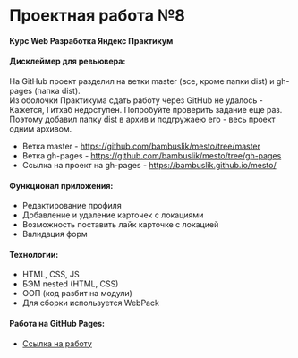 # Проектная работа №8

#### Курс Web Разработка Яндекс Практикум 

#### Дисклеймер для ревьювера:
На GitHub проект разделил на ветки master (все, кроме папки dist) и gh-pages (папка dist).  
Из оболочки Практикума сдать работу через GitHub не удалось - Кажется, Гитхаб недоступен. Попробуйте проверить задание еще раз.
Поэтому добавил папку dist в архив и подгружаею его - весь проект одним архивом.
* Ветка master - https://github.com/bambuslik/mesto/tree/master 
* Ветка gh-pages - https://github.com/bambuslik/mesto/tree/gh-pages 
* Ссылка на проект на gh-pages - https://bambuslik.github.io/mesto/ 

#### Функционал приложения:
* Редактирование профиля
* Добавление и удаление карточек с локациями
* Возможность поставить лайк карточке с локацией
* Валидация форм

#### Технологии:
* HTML, CSS, JS
* БЭМ nested (HTML, CSS)
* ООП (код разбит на модули)
* Для сборки используется WebPack

#### Работа на GitHub Pages:  
* [Ссылка на работу](https://bambuslik.github.io/mesto/)

